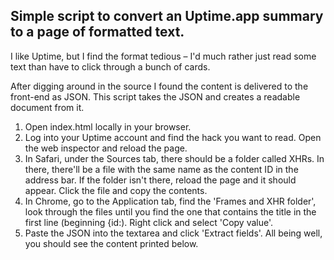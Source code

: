 ## Simple script to convert an Uptime.app summary to a page of formatted text.

I like Uptime, but I find the format tedious – I'd much rather just read some text than have to click through a bunch of cards.

After digging around in the source I found the content is delivered to the front-end as JSON. This script takes the JSON and creates a readable document from it.

1. Open index.html locally in your browser.
2. Log into your Uptime account and find the hack you want to read. Open the web inspector and reload the page.
3. In Safari, under the Sources tab, there should be a folder called XHRs. In there, there'll be a file with the same name as the content ID in the address bar. If the folder isn't there, reload the page and it should appear. Click the file and copy the contents.
4. In Chrome, go to the Application tab, find the 'Frames and XHR folder', look through the files until you find the one that contains the title in the first line (beginning {id:). Right click and select 'Copy value'.
5. Paste the JSON into the textarea and click 'Extract fields'. All being well, you should see the content printed below.
